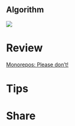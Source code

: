 ## Algorithm
![](https://img-blog.csdnimg.cn/direct/61917e626b7b45b4a5d91e95fd225381.png)

# Review
[Monorepos: Please don’t!](https://medium.com/@mattklein123/monorepos-please-dont-e9a279be011b)

# Tips


# Share